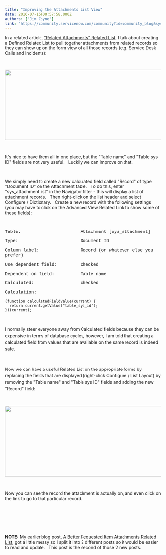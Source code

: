 ```yaml
---
title: "Improving the Attachments List View"
date: 2016-07-15T00:57:58.000Z
authors: ["Jim Coyne"]
link: "https://community.servicenow.com/community?id=community_blog&sys_id=1e5eaaaddbd0dbc01dcaf3231f961939"
---
```

<p>In a related article, <a class="jive_macro jive_macro_blogpost" title="" href="community?id&#61;community_blog&amp;sys_id&#61;928c2ae1dbd0dbc01dcaf3231f961927" rel="nofollow">&#34;Related Attachments&#34; Related List</a>, I talk about creating a Defined Related List to pull together attachments from related records so they can show up on the form view of all those records (e.g. Service Desk Calls and Incidents):</p>
<p> </p>
<p><img class="image-5 jive-image" style="width: 868px; height: 228.2px;" src="6a5ce8cedbd4dfc03eb27a9e0f9619ee.iix" width="868" height="228" /></p>
<p> </p>
<p>It&#39;s nice to have them all in one place, but the &#34;Table name&#34; and &#34;Table sys ID&#34; fields are not very useful.   Luckily we can improve on that.</p>
<p> </p>
<p>We simply need to create a new calculated field called &#34;Record&#34; of type &#34;Document ID&#34; on the Attachment table.   To do this, enter &#34;sys_attachment.list&#34; in the Navigator filter - this will display a list of attachment records.   Then right-click on the list header and select Configure \ Dictionary.   Create a new record with the following settings (you may have to click on the Advanced View Related Link to show some of these fields):</p>
<p> </p>
<p><span style="font-family: &#39;courier new&#39;, courier;">Table:                       Attachment [sys_attachment]</span></p>
<p><span style="font-family: &#39;courier new&#39;, courier;">Type:                        Document ID</span></p>
<p><span style="font-family: &#39;courier new&#39;, courier;">Column label:                Record (or whatever else you prefer)</span></p>
<p><span style="font-family: &#39;courier new&#39;, courier;">Use dependent field:         checked</span></p>
<p><span style="font-family: &#39;courier new&#39;, courier;">Dependent on field:          Table name</span></p>
<p><span style="font-family: &#39;courier new&#39;, courier;">Calculated:                  checked</span></p>
<p><span style="font-family: &#39;courier new&#39;, courier;">Calculation:</span></p>
<pre class="language-javascript"><code>(function calculatedFieldValue(current) {
  return current.getValue(&#34;table_sys_id&#34;);
})(current);</code></pre>
<p> </p>
<p><span style="line-height: 1.5;">I normally steer everyone away from Calculated fields because they can be expensive in terms of database cycles, however, I am told that creating a calculated field from values that are available on the same record is indeed safe.</span></p>
<p> </p>
<p><span style="line-height: 1.5;">Now we can have a useful Related List on the appropriate forms by replacing the fields that are displayed (right-click Configure \ List Layout) by removing the &#34;Table name&#34; and &#34;Table sys ID&#34; fields and adding the new &#34;Record&#34; field:</span></p>
<p> </p>
<p><img class="jive-image image-4" style="height: 229px; width: 871.416px;" src="ee9b4dcedb90d304b322f4621f961922.iix" width="871" height="229" /></p>
<p> </p>
<p>Now you can see the record the attachment is actually on, and even click on the link to go to that particular record.</p>
<p> </p>
<p> </p>
<p> </p>
<p><strong>NOTE:</strong> My earlier blog post, <a class="jive_macro jive_macro_blogpost" title="A Better Requested Item Attachments Related List" href="community?id&#61;community_blog&amp;sys_id&#61;adfce2a5dbd0dbc01dcaf3231f961934" rel="nofollow">A Better Requested Item Attachments Related List</a>, got a little messy so I split it into 2 different posts so it would be easier to read and update.   This post is the second of those 2 new posts.</p>